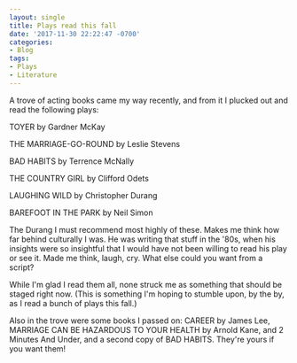 ```yaml
---
layout: single
title: Plays read this fall
date: '2017-11-30 22:22:47 -0700'
categories:
- Blog
tags:
- Plays
- Literature
---
```

A trove of acting books came my way recently, and from it I plucked out and read the following plays:
<p>TOYER by Gardner McKay</p>
<p>THE MARRIAGE-GO-ROUND by Leslie Stevens</p>
<p>BAD HABITS by Terrence McNally</p>
<p>THE COUNTRY GIRL by Clifford Odets</p>
<p>LAUGHING WILD by Christopher Durang</p>
<p>BAREFOOT IN THE PARK by Neil Simon</p>

The Durang I must recommend most highly of these. Makes me think how far behind culturally I was. He was writing that stuff in the '80s, when his insights were so insightful that I would have not been willing to read his play or see it. Made me think, laugh, cry. What else could you want from a script?

While I'm glad I read them all, none struck me as something that should be staged right now. (This is something I'm hoping to stumble upon, by the by, as I read a bunch of plays this fall.)

Also in the trove were some books I passed on: CAREER by James Lee, MARRIAGE CAN BE HAZARDOUS TO YOUR HEALTH by Arnold Kane, and 2 Minutes And Under, and a second copy of BAD HABITS. They're yours if you want them!
